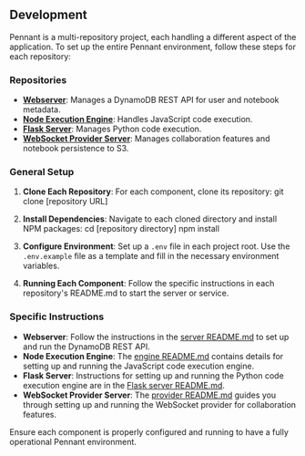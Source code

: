 ## Development

Pennant is a multi-repository project, each handling a different aspect of the application. To set up the entire Pennant environment, follow these steps for each repository:

### Repositories

- **[Webserver](https://github.com/pennant-notebook/server)**: Manages a DynamoDB REST API for user and notebook metadata.
- **[Node Execution Engine](https://github.com/pennant-notebook/pennant-engine)**: Handles JavaScript code execution.
- **[Flask Server](https://github.com/marwan37/pennant-flask-server)**: Manages Python code execution.
- **[WebSocket Provider Server](https://github.com/pennant-notebook/pennant-provider)**: Manages collaboration features and notebook persistence to S3.

### General Setup

1. **Clone Each Repository**:
   For each component, clone its repository:
   git clone [repository URL]

2. **Install Dependencies**:
   Navigate to each cloned directory and install NPM packages:
   cd [repository directory]
   npm install

3. **Configure Environment**:
   Set up a `.env` file in each project root. Use the `.env.example` file as a template and fill in the necessary environment variables.

4. **Running Each Component**:
   Follow the specific instructions in each repository's README.md to start the server or service.

### Specific Instructions

- **Webserver**: Follow the instructions in the [server README.md](https://github.com/pennant-notebook/server/blob/main/README.md) to set up and run the DynamoDB REST API.
- **Node Execution Engine**: The [engine README.md](https://github.com/pennant-notebook/pennant-engine/blob/main/README.md) contains details for setting up and running the JavaScript code execution engine.
- **Flask Server**: Instructions for setting up and running the Python code execution engine are in the [Flask server README.md](https://github.com/marwan37/pennant-flask-server/blob/main/README.md).
- **WebSocket Provider Server**: The [provider README.md](https://github.com/pennant-notebook/pennant-provider/blob/main/README.md) guides you through setting up and running the WebSocket provider for collaboration features.

Ensure each component is properly configured and running to have a fully operational Pennant environment.
